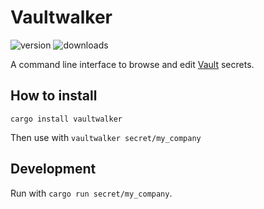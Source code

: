 # Vaultwalker

![version](https://img.shields.io/crates/v/vaultwalker) ![downloads](https://img.shields.io/crates/d/vaultwalker)

A command line interface to browse and edit [Vault](https://www.vaultproject.io/) secrets.

## How to install

`cargo install vaultwalker`

Then use with `vaultwalker secret/my_company`

## Development

Run with `cargo run secret/my_company`.
